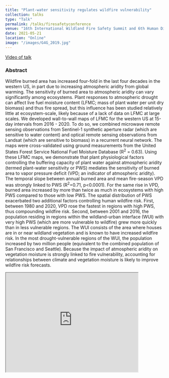 ```yaml
---
title: "Plant-water sensitivity regulates wildfire vulnerability"
collection: talks
type: "Talk"
permalink: /talks/firesafetyconference
venue: "16th International Wildland Fire Safety Summit and 6th Human Dimensions of Wildland Fire Conference"
date: 2021-05-21
location: "Online"
image: "/images/G4G_2019.jpg"
---
```


<a href="https://www.youtube.com/watch?v=L1Livc9xnPs" target="_blank">Video of talk</a>

### Abstract

Wildfire burned area has increased four-fold in the last four decades in the western US, in part due to increasing atmospheric aridity from global warming. The sensitivity of burned area to atmospheric aridity can vary significantly among ecosystems. Plant responses to atmospheric drought can affect live fuel moisture content (LFMC; mass of plant water per unit dry biomass) and thus fire spread, but this influence has been studied relatively little at ecosystem-scale, likely because of a lack of data on LFMC at large scales. We developed wall-to-wall maps of LFMC for the western US at 15-day intervals from 2016 - 2020. To do so, we combined microwave remote sensing observations from Sentinel-1 synthetic aperture radar (which are sensitive to water content) and optical remote sensing observations from Landsat (which are sensitive to biomass) in a recurrent neural network. The maps were cross-validated using ground measurements from the United States Forest Service National Fuel Moisture Database (R<sup>2</sup> = 0.63). Using these LFMC maps, we demonstrate that plant physiological factors controlling the buffering capacity of plant water against atmospheric aridity (termed plant-water sensitivity or PWS) mediates the sensitivity of burned area to vapor pressure deficit (VPD; an indicator of atmospheric aridity). The temporal slope between annual burned area and mean fire-season VPD was strongly linked to PWS (R<sup>2</sup>=0.71, p<0.0001). For the same rise in VPD, burned area increased by more than twice as much in ecosystems with high PWS compared to those with low PWS. The spatial distribution of PWS exacerbated two additional factors controlling human wildfire risk. First, between 1980 and 2020, VPD rose the fastest in regions with high PWS, thus compounding wildfire risk. Second, between 2001 and 2016, the population residing in regions within the wildland-urban interface (WUI) with very high PWS (which are more vulnerable to wildfire) grew more quickly than in less vulnerable regions. The WUI consists of the area where houses are in or near wildland vegetation and is known to have increased wildfire risk. In the most drought-vulnerable regions of the WUI, the population increased by two million people (equivalent to the combined population of San Francisco and Seattle). Because the impact of atmospheric aridity on vegetation moisture is strongly linked to fire vulnerability, accounting for relationships between climate and vegetation moisture is likely to improve wildfire risk forecasts.

<iframe width="420" height="315"
src="https://www.youtube.com/watch?v=L1Livc9xnPs">
</iframe>